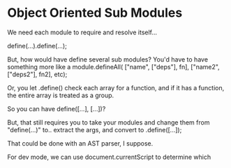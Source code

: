 # Object Oriented Sub Modules

We need each module to require and resolve itself...





define(...).define(...);

But, how would have define several sub modules?  You'd have to have something more like a module.defineAll( ["name", ["deps"], fn], ["name2", ["deps2"], fn2], etc);

Or, you let .define() check each array for a function, and if it has a function, the entire array is treated as a group.

So you can have define([...], [...])?

But, that still requires you to take your modules and change them from "define(...)" to.. extract the args, and convert to .define([...]);

That could be done with an AST parser, I suppose.

For dev mode, we can use document.currentScript to determine which <script> element is being used.  And, that <script> element can have a .parentModule property that points to the parent module, allowing us to use script.parentModule.define() instead of the global define.


